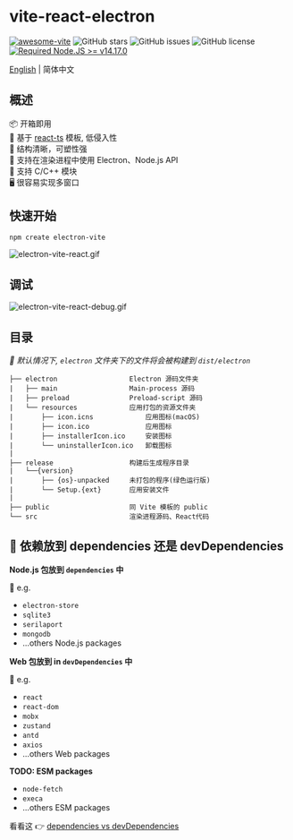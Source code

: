 # vite-react-electron

[![awesome-vite](https://awesome.re/mentioned-badge.svg)](https://github.com/vitejs/awesome-vite)
![GitHub stars](https://img.shields.io/github/stars/caoxiemeihao/vite-react-electron?color=fa6470&style=flat)
![GitHub issues](https://img.shields.io/github/issues/caoxiemeihao/vite-react-electron?color=d8b22d&style=flat)
![GitHub license](https://img.shields.io/github/license/caoxiemeihao/vite-react-electron?style=flat)
[![Required Node.JS >= v14.17.0](https://img.shields.io/static/v1?label=node&message=%3E=14.17.0&logo=node.js&color=3f893e&style=flat)](https://nodejs.org/about/releases)

[English](README.md) | 简体中文

## 概述

📦 开箱即用  
🎯 基于 [react-ts](https://github.com/vitejs/vite/tree/main/packages/create-vite/template-react-ts) 模板, 低侵入性  
🌱 结构清晰，可塑性强  
💪 支持在渲染进程中使用 Electron、Node.js API  
🔩 支持 C/C++ 模块  
🖥 很容易实现多窗口  

## 快速开始

```sh
npm create electron-vite
```

![electron-vite-react.gif](https://github.com/electron-vite/electron-vite-react/blob/main/public/electron-vite-react.gif?raw=true)

## 调试

![electron-vite-react-debug.gif](https://github.com/electron-vite/electron-vite-react/blob/main/public/electron-vite-react-debug.gif?raw=true)

## 目录

*🚨 默认情况下, `electron` 文件夹下的文件将会被构建到 `dist/electron`*

```tree
├── electron                  Electron 源码文件夹
|   ├── main                  Main-process 源码
|   ├── preload               Preload-script 源码
|   └── resources             应用打包的资源文件夹
|       ├── icon.icns             应用图标(macOS)
|       ├── icon.ico              应用图标
|       ├── installerIcon.ico     安装图标
|       └── uninstallerIcon.ico   卸载图标
|
├── release                   构建后生成程序目录
|   └──{version}
|       ├── {os}-unpacked     未打包的程序(绿色运行版)
|       └── Setup.{ext}       应用安装文件
|
├── public                    同 Vite 模板的 public
└── src                       渲染进程源码、React代码
```

## 🚨 依赖放到 dependencies 还是 devDependencies

**Node.js 包放到 `dependencies` 中**

🚨 e.g.

- `electron-store`
- `sqlite3`
- `serilaport`
- `mongodb`
- ...others Node.js packages

**Web 包放到 in `devDependencies` 中**

🚨 e.g.

- `react`
- `react-dom`
- `mobx`
- `zustand`
- `antd`
- `axios`
- ...others Web packages

**TODO: ESM packages**

- `node-fetch`
- `execa`
- ...others ESM packages

看看这 👉 [dependencies vs devDependencies](https://github.com/electron-vite/vite-plugin-electron-renderer#dependencies-vs-devdependencies)


<!--
&emsp;&emsp;对待 **Electron-Main、Preload-Script** 时 vite 会以 lib 形式打包 commonjs 格式代码；
如果碰 node 环境的包可以直接放到 dependencies 中，vite 会解析为 require('xxxx')；
electron-builder 打包时候会将 dependencies 中的包打包到 app.asar 里面

&emsp;&emsp;对待 **Electron-Renderer** 时 vite 会以 ESM 格式解析代码；
像 vue、react 这种前端用的包可以直接被 vite 构建，所以不需要 vue、react 源码；
现实情况 vue、react 放到 dependencies 或 devDependencies 中都可以被正确构建；
但是放到 dependencies 会被 electron-builder 打包到 app.asar 里面导致包体变大；
所以放到 devDependencies 既能被正确构建还可以减小 app.asar 体积，一举两得
-->
